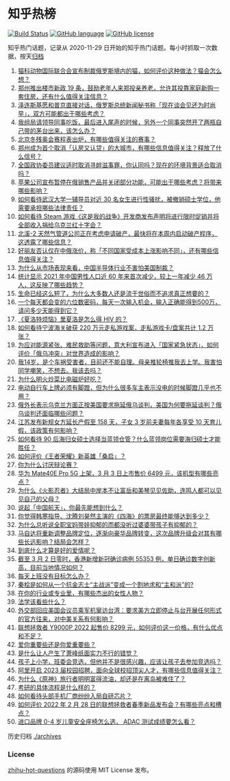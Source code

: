 # 知乎热榜
[![Build Status](https://github.com/ToWeLong/zhihu-hot-questions/workflows/CI/badge.svg)](https://github.com/ToWeLong/zhihu-hot-questions/actions)
[![GitHub language](https://img.shields.io/badge/language-golang-orange.svg)](https://golang.org/)
[![GitHub license](https://img.shields.io/github/license/ToWeLong/zhihu-hot-questions)](https://github.com/ToWeLong/zhihu-hot-questions/blob/main/LICENSE)

知乎热门话题，记录从 2020-11-29 日开始的知乎热门话题。每小时抓取一次数据，按天[归档](./archives)

<!-- BEGIN -->

1. [猫科动物国际联合会宣布制裁俄罗斯境内的猫，如何评价这种做法？猫会怎么想？](https://www.zhihu.com/question/519591337)
1. [郑州推出楼市新政 19 条，鼓励老年人来郑投亲养老，允许其投靠家庭新购一套住房，还有什么值得关注信息？](https://www.zhihu.com/question/519442574)
1. [泽连斯基愿和普京直接对话，俄罗斯总统新闻秘书称「现在谈会见还为时尚早」，双方可能都出于哪些考虑？](https://www.zhihu.com/question/519532569)
1. [我组局请领导同事吃饭，最后进入尾声的时候，另外一个同事突然开了两瓶自己带的茅台出来，该怎么办？](https://www.zhihu.com/question/518737429)
1. [北京冬残奥会赛程表出炉，有哪些值得关注的赛事？](https://www.zhihu.com/question/518834271)
1. [郑州成为首个取消「认房又认贷」的大城市，有哪些信息值得关注？释放了什么信号？](https://www.zhihu.com/question/519451799)
1. [全国政协委员建议适时取消寻衅滋事罪，你认同吗？现在的环境背景适合取消吗？](https://www.zhihu.com/question/519427586)
1. [苹果公司宣布暂停在俄销售产品并关闭部分功能，可能出于哪些考虑？将带来哪些影响？](https://www.zhihu.com/question/519529180)
1. [如何看待武汉大学一辅导员对近 30 名女生进行性骚扰，被撤销硕士学位，他需要承担哪些法律责任？](https://www.zhihu.com/question/519487271)
1. [如何看待 Steam 游戏《这是我的战争》开发商发布声明将进行限时促销并将全部收入捐给乌克兰红十字会？](https://www.zhihu.com/question/518690830)
1. [北溪-2 天然气管道公司正在考虑申请破产，最快将在本周内启动破产程序，这透露了哪些信息？](https://www.zhihu.com/question/519546665)
1. [好丽友否认仅在中俄涨价，称「不同国家受成本上涨影响不同」，还有哪些信息值得关注？](https://www.zhihu.com/question/519538913)
1. [为什么从市场表现来看，中国半导体行业不害怕美国制裁？](https://www.zhihu.com/question/459925498)
1. [统计显示 2021 年中国男性人口近 60 年来首次减少，较上一年减少 46 万人，这反映了哪些趋势？](https://www.zhihu.com/question/519235733)
1. [生命已经这么短了，为什么大多数人还是流于世俗而不追求真正想要的？](https://www.zhihu.com/question/503742560)
1. [一个每天都会变的六位数密码，每天一次输入机会，输入正确能得到500万，请问多少天能得到它？](https://www.zhihu.com/question/516856246)
1. [《夏洛特烦恼》里夏洛是怎么得 HIV 的？](https://www.zhihu.com/question/36241063)
1. [如何看待宁波海关破获 220 万元走私游戏案，走私游戏卡/盘案共计 1.2 万张？](https://www.zhihu.com/question/519466752)
1. [为应对能源紧张、难民救助等问题，意大利宣布进入「国家紧急状态」，如何评价「俄乌冲突」对世界造成的影响？](https://www.zhihu.com/question/519573933)
1. [我14岁，是个车祸受害者，目前还不能自理。母亲推轮椅推我去上学。我害怕同学嘲笑，不想去。我该去吗？](https://www.zhihu.com/question/516766305)
1. [为什么明火炒菜比电磁炉好吃？](https://www.zhihu.com/question/340697589)
1. [电动自行车上牌必须有脚蹬，但为什么很多车主表示没电的时候脚蹬几乎也不用？](https://www.zhihu.com/question/467823779)
1. [俄外长表示乌克兰方面正按美国要求拖延俄乌谈判，美国为何要拖延谈判？俄乌谈判还面临哪些问题？](https://www.zhihu.com/question/519635950)
1. [江苏发布新规女方延长产假至 158 天，子女 3 岁前夫妻每年各享受 10 天育儿假，该政策有何影响？](https://www.zhihu.com/question/519411810)
1. [如何看待 90 后海归女硕士选择当蓝领仓管？什么蓝领岗位需要海归硕士才能胜任？](https://www.zhihu.com/question/519275681)
1. [如何评价《王者荣耀》新英雄「桑启」？](https://www.zhihu.com/question/519567139)
1. [你为什么讨厌辩论赛？](https://www.zhihu.com/question/58199620)
1. [华为 Mate40E Pro 5G 上架，3 月 3 日上市售价 6499 元，该机型有哪些亮点？](https://www.zhihu.com/question/519177128)
1. [为什么《火影忍者》大结局中岸本不让富岳和美琴见见佐助，连鸣人都可以见见自己的父母？](https://www.zhihu.com/question/463875382)
1. [说起「中国航天」，你最先能想到什么？](https://www.zhihu.com/question/519359221)
1. [你觉得韩寒指导、沈腾刘昊然主演的《四海》的票房最终能够达到多少？](https://www.zhihu.com/question/512126647)
1. [为什么总听说全职宝妈带娃抑郁的而都没听过婆婆带孩子有抑郁的？](https://www.zhihu.com/question/487454758)
1. [马自达将重新调整品牌定位，逐渐向豪华品牌转变，这次品牌升级会对其有哪些长远影响？结局会怎样？](https://www.zhihu.com/question/519551470)
1. [到底什么才算是好的爱情呢？](https://www.zhihu.com/question/518073456)
1. [截至 3 月 2 日零时，香港新增新冠确诊病例 55353 例，单日确诊数字创新高，目前当地情况如何？](https://www.zhihu.com/question/519617450)
1. [每天上班没有目标怎么办？](https://www.zhihu.com/question/518937677)
1. [秦桧是如何从一个抗金志士“主战派”变成一个割地求和“主和派”的?](https://www.zhihu.com/question/516829247)
1. [在你的行业或专业里，有哪些杰出的女性人物？](https://www.zhihu.com/question/56797744)
1. [法学该看些什么？](https://www.zhihu.com/question/515821440)
1. [外交部回应美国会议员乘军机窜访台湾：要求美方立即停止与台开展任何形式的官方往来，对中美关系有何影响？](https://www.zhihu.com/question/497952996)
1. [联想拯救者 Y9000P 2022 起售价 8299 元，如何评价这一价格，有什么优点和不足？](https://www.zhihu.com/question/519261741)
1. [爱你重要些还是你爱重要些？](https://www.zhihu.com/question/517554799)
1. [是什么让人产生了萧峰纸面实力不行的错觉？](https://www.zhihu.com/question/516048871)
1. [孩子上小学，班委会竞选，但他并不是很感兴趣，应该让孩子去参加竞选吗？](https://www.zhihu.com/question/518180318)
1. [阿里开启 2023 届校园招聘，面向全球校招顶尖人才，有哪些信息值得关注？](https://www.zhihu.com/question/519242286)
1. [为什么《原神》旅行者明明富得流油，却还是在离岛被难住了？](https://www.zhihu.com/question/519148419)
1. [考研的具体流程是什么样的？](https://www.zhihu.com/question/265779057)
1. [如何看待头部手机厂商纷纷入局自研芯片？](https://www.zhihu.com/question/519537181)
1. [如何评价 2022 年 2 月 28 日的联想拯救者春季新品发布会？有哪些亮点和槽点？](https://www.zhihu.com/question/519208047)
1. [进口品牌 0-4 岁儿童安全座椅怎么选， ADAC 测试成绩要怎么看？](https://www.zhihu.com/question/519166620)

<!-- END -->

历史归档 [./archives](./archives)


### License
[zhihu-hot-questions](https://github.com/towelong/zhihu-hot-questions) 的源码使用 MIT License 发布。